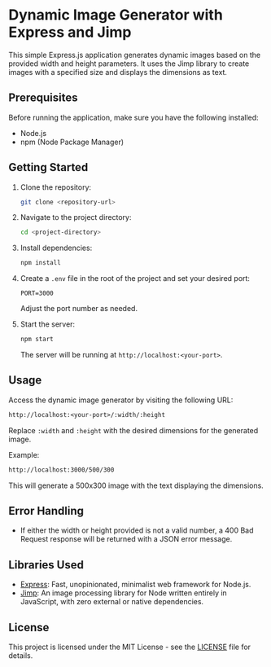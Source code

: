 # Dynamic Image Generator with Express and Jimp

This simple Express.js application generates dynamic images based on the provided width and height parameters. It uses the Jimp library to create images with a specified size and displays the dimensions as text.

## Prerequisites

Before running the application, make sure you have the following installed:

- Node.js
- npm (Node Package Manager)

## Getting Started

1. Clone the repository:

   ```bash
   git clone <repository-url>
   ```

2. Navigate to the project directory:

   ```bash
   cd <project-directory>
   ```

3. Install dependencies:

   ```bash
   npm install
   ```

4. Create a `.env` file in the root of the project and set your desired port:

   ```env
   PORT=3000
   ```

   Adjust the port number as needed.

5. Start the server:

   ```bash
   npm start
   ```

   The server will be running at `http://localhost:<your-port>`.

## Usage

Access the dynamic image generator by visiting the following URL:

```txt
http://localhost:<your-port>/:width/:height
```

Replace `:width` and `:height` with the desired dimensions for the generated image.

Example:

```txt
http://localhost:3000/500/300
```

This will generate a 500x300 image with the text displaying the dimensions.

## Error Handling

- If either the width or height provided is not a valid number, a 400 Bad Request response will be returned with a JSON error message.

## Libraries Used

- [Express](https://expressjs.com/): Fast, unopinionated, minimalist web framework for Node.js.
- [Jimp](https://github.com/oliver-moran/jimp): An image processing library for Node written entirely in JavaScript, with zero external or native dependencies.

## License

This project is licensed under the MIT License - see the [LICENSE](LICENSE) file for details.
